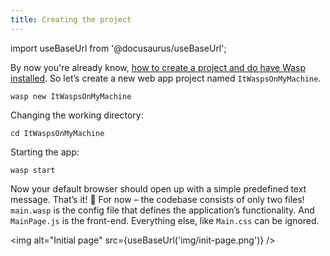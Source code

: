 ```yaml
---
title: Creating the project
---
```


import useBaseUrl from '@docusaurus/useBaseUrl';

By now you're already know, [how to create a project and do have Wasp installed](/getting-started.md). So let’s create a new web app project named `ItWaspsOnMyMachine`.

```
wasp new ItWaspsOnMyMachine
```

Changing the working directory:
```
cd ItWaspsOnMyMachine
```

Starting the app:
```
wasp start
```

Now your default browser should open up with a simple predefined text message. That’s it! 🥳 For now – the codebase consists of only two files! `main.wasp` is the config file that defines the application’s functionality. And `MainPage.js` is the front-end. Everything else, like `Main.css` can be ignored.

<img alt="Initial page"
     src={useBaseUrl('img/init-page.png')}
/>